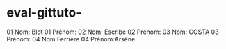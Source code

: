 # eval-gittuto-

01 Nom: Blot 
01 Prénom:
02 Nom: Escribe
02 Prénom:
03 Nom: COSTA
03 Prénom:
04 Nom:Ferrière
04 Prénom:Arsène